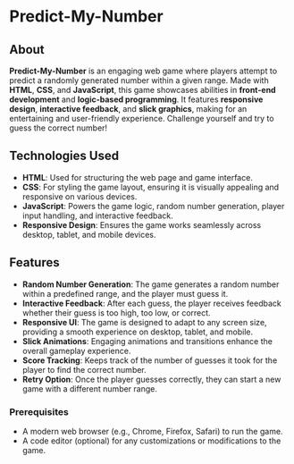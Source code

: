 # Predict-My-Number

## About
**Predict-My-Number** is an engaging web game where players attempt to predict a randomly generated number within a given range. Made with **HTML**, **CSS**, and **JavaScript**, this game showcases abilities in **front-end development** and **logic-based programming**. It features **responsive design**, **interactive feedback**, and **slick graphics**, making for an entertaining and user-friendly experience. Challenge yourself and try to guess the correct number!

## Technologies Used
- **HTML**: Used for structuring the web page and game interface.
- **CSS**: For styling the game layout, ensuring it is visually appealing and responsive on various devices.
- **JavaScript**: Powers the game logic, random number generation, player input handling, and interactive feedback.
- **Responsive Design**: Ensures the game works seamlessly across desktop, tablet, and mobile devices.

## Features
- **Random Number Generation**: The game generates a random number within a predefined range, and the player must guess it.
- **Interactive Feedback**: After each guess, the player receives feedback whether their guess is too high, too low, or correct.
- **Responsive UI**: The game is designed to adapt to any screen size, providing a smooth experience on desktop, tablet, and mobile.
- **Slick Animations**: Engaging animations and transitions enhance the overall gameplay experience.
- **Score Tracking**: Keeps track of the number of guesses it took for the player to find the correct number.
- **Retry Option**: Once the player guesses correctly, they can start a new game with a different number range.

### Prerequisites
- A modern web browser (e.g., Chrome, Firefox, Safari) to run the game.
- A code editor (optional) for any customizations or modifications to the game.
